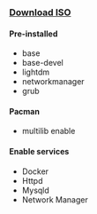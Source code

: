 ### [Download ISO](https://github.com/joaopedroaats/arch/releases/)



#### Pre-installed
- base
- base-devel
- lightdm
- networkmanager
- grub


#### Pacman
- multilib enable


#### Enable services
- Docker
- Httpd
- Mysqld
- Network Manager
